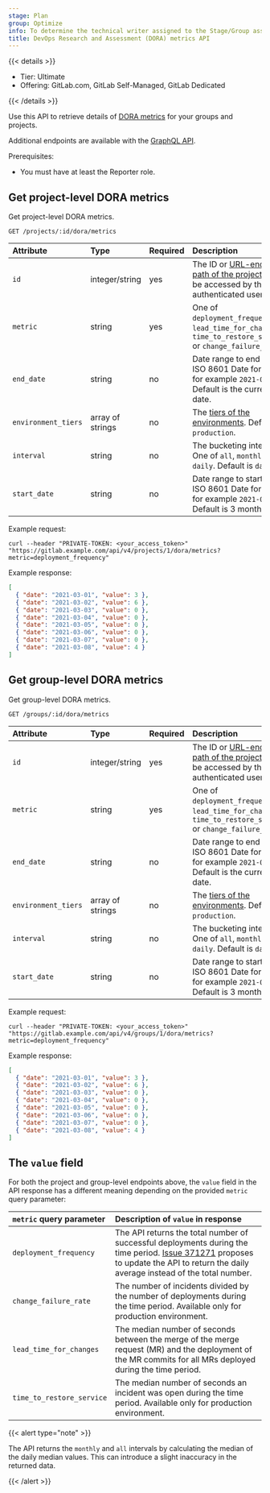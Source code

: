 ```yaml
---
stage: Plan
group: Optimize
info: To determine the technical writer assigned to the Stage/Group associated with this page, see https://handbook.gitlab.com/handbook/product/ux/technical-writing/#assignments
title: DevOps Research and Assessment (DORA) metrics API
---
```


{{< details >}}

- Tier: Ultimate
- Offering: GitLab.com, GitLab Self-Managed, GitLab Dedicated

{{< /details >}}

Use this API to retrieve details of [DORA metrics](../../user/analytics/dora_metrics.md) for your groups and projects.

Additional endpoints are available with the [GraphQL API](../graphql/reference/_index.md).

Prerequisites:

- You must have at least the Reporter role.

## Get project-level DORA metrics

Get project-level DORA metrics.

```plaintext
GET /projects/:id/dora/metrics
```

| Attribute            | Type             | Required | Description |
|:---------------------|:-----------------|:---------|:------------|
| `id`                 | integer/string   | yes      | The ID or [URL-encoded path of the project](../rest/_index.md#namespaced-paths) can be accessed by the authenticated user. |
| `metric`             | string           | yes      | One of `deployment_frequency`, `lead_time_for_changes`, `time_to_restore_service` or `change_failure_rate`. |
| `end_date`           | string           | no       | Date range to end at. ISO 8601 Date format, for example `2021-03-01`. Default is the current date. |
| `environment_tiers`  | array of strings | no       | The [tiers of the environments](../../ci/environments/_index.md#deployment-tier-of-environments). Default is `production`. |
| `interval`           | string           | no       | The bucketing interval. One of `all`, `monthly` or `daily`. Default is `daily`. |
| `start_date`         | string           | no       | Date range to start from. ISO 8601 Date format, for example `2021-03-01`. Default is 3 months ago. |

Example request:

```shell
curl --header "PRIVATE-TOKEN: <your_access_token>" "https://gitlab.example.com/api/v4/projects/1/dora/metrics?metric=deployment_frequency"
```

Example response:

```json
[
  { "date": "2021-03-01", "value": 3 },
  { "date": "2021-03-02", "value": 6 },
  { "date": "2021-03-03", "value": 0 },
  { "date": "2021-03-04", "value": 0 },
  { "date": "2021-03-05", "value": 0 },
  { "date": "2021-03-06", "value": 0 },
  { "date": "2021-03-07", "value": 0 },
  { "date": "2021-03-08", "value": 4 }
]
```

## Get group-level DORA metrics

Get group-level DORA metrics.

```plaintext
GET /groups/:id/dora/metrics
```

| Attribute           | Type             | Required | Description |
|:--------------------|:-----------------|:---------|:------------|
| `id`                | integer/string   | yes      | The ID or [URL-encoded path of the project](../rest/_index.md#namespaced-paths) can be accessed by the authenticated user. |
| `metric`            | string           | yes      | One of `deployment_frequency`, `lead_time_for_changes`, `time_to_restore_service` or `change_failure_rate`. |
| `end_date`          | string           | no       | Date range to end at. ISO 8601 Date format, for example `2021-03-01`. Default is the current date. |
| `environment_tiers` | array of strings | no       | The [tiers of the environments](../../ci/environments/_index.md#deployment-tier-of-environments). Default is `production`. |
| `interval`          | string           | no       | The bucketing interval. One of `all`, `monthly` or `daily`. Default is `daily`. |
| `start_date`        | string           | no       | Date range to start from. ISO 8601 Date format, for example `2021-03-01`. Default is 3 months ago. |

Example request:

```shell
curl --header "PRIVATE-TOKEN: <your_access_token>" "https://gitlab.example.com/api/v4/groups/1/dora/metrics?metric=deployment_frequency"
```

Example response:

```json
[
  { "date": "2021-03-01", "value": 3 },
  { "date": "2021-03-02", "value": 6 },
  { "date": "2021-03-03", "value": 0 },
  { "date": "2021-03-04", "value": 0 },
  { "date": "2021-03-05", "value": 0 },
  { "date": "2021-03-06", "value": 0 },
  { "date": "2021-03-07", "value": 0 },
  { "date": "2021-03-08", "value": 4 }
]
```

## The `value` field

For both the project and group-level endpoints above, the `value` field in the
API response has a different meaning depending on the provided `metric` query
parameter:

| `metric` query parameter   | Description of `value` in response |
|:---------------------------|:-----------------------------------|
| `deployment_frequency`     | The API returns the total number of successful deployments during the time period. [Issue 371271](https://gitlab.com/gitlab-org/gitlab/-/issues/371271) proposes to update the API to return the daily average instead of the total number. |
| `change_failure_rate`      | The number of incidents divided by the number of deployments during the time period. Available only for production environment. |
| `lead_time_for_changes`    | The median number of seconds between the merge of the merge request (MR) and the deployment of the MR commits for all MRs deployed during the time period. |
| `time_to_restore_service`  | The median number of seconds an incident was open during the time period. Available only for production environment. |

{{< alert type="note" >}}

The API returns the `monthly` and `all` intervals by calculating the median of the daily median values. This can introduce a slight inaccuracy in the returned data.

{{< /alert >}}
